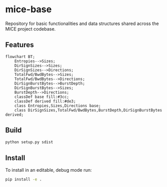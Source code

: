 # mice-base

Repository for basic functionalities and data structures shared across the MICE project codebase.

## Features

```mermaid
flowchart BT;
    Entropies-->Sizes;
    DirSignSizes-->Sizes;
    DirSignSizes-->Directions;
    TotalFwd/BwdBytes-->Sizes;
    TotalFwd/BwdBytes-->Directions;
    DirSignBurstBytes-->BurstDepth;
    DirSignBurstBytes-->Sizes;
    BurstDepth-->Directions;
    classDef base fill:#3cc;
    classDef derived fill:#de3;
    class Entropies,Sizes,Directions base;
    class DirSignSizes,TotalFwd/BwdBytes,BurstDepth,DirSignBurstBytes derived;
```

## Build

```bash
python setup.py sdist
```

## Install

To install in an editable, debug mode run:

```bash
pip install -e .
```
